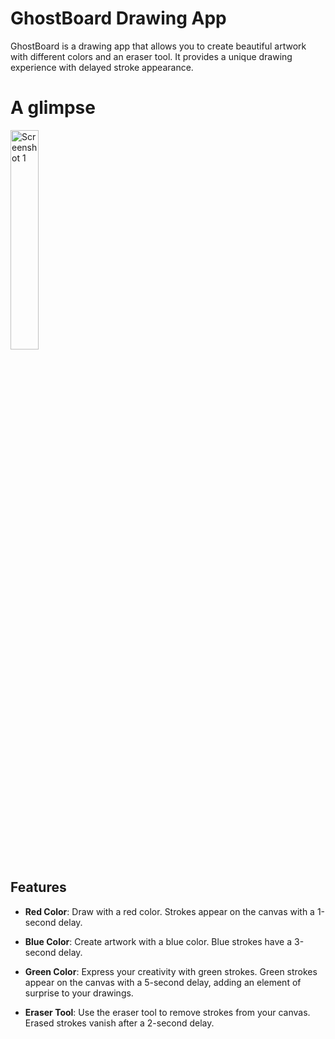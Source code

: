 # GhostBoard Drawing App

GhostBoard is a drawing app that allows you to create beautiful artwork with different colors and an eraser tool. It provides a unique drawing experience with delayed stroke appearance.

# A glimpse
<img src="https://i.imgur.com/ikCbZUl.png" alt="Screenshot 1" width="30%">

## Features

- **Red Color**: Draw with a red color. Strokes appear on the canvas with a 1-second delay.

- **Blue Color**: Create artwork with a blue color. Blue strokes have a 3-second delay.

- **Green Color**: Express your creativity with green strokes. Green strokes appear on the canvas with a 5-second delay, adding an element of surprise to your drawings.

- **Eraser Tool**: Use the eraser tool to remove strokes from your canvas. Erased strokes vanish after a 2-second delay.


